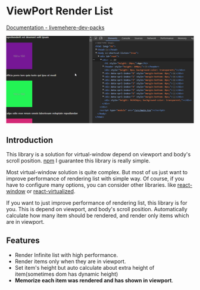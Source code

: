 # ViewPort Render List

[Documentation - livemehere-dev-packs](https://livemehere.github.io/livemehere-dev-packs/docs/viewport-render-list/what-is-this)

![example](img/example.gif)

## Introduction

This library is a solution for virtual-window depend on viewport and body's scroll position. [npm](https://www.npmjs.com/package/viewport-render-list/)
I guarantee this library is really simple.

Most virtual-window solution is quite complex. But most of us just want to improve performance of rendering list with simple way.
Of course, if you have to configure many options, you can consider other libraries. like [react-window](https://www.npmjs.com/package/react-window) or [react-virtualized](https://www.npmjs.com/package/react-virtualized).

If you want to just improve performance of rendering list, this library is for you.
This is depend on viewport, and body's scroll position.
Automatically calculate how many item should be rendered, and render only items which are in viewport.

## Features

- Render Infinite list with high performance.
- Render items only when they are in viewport.
- Set item's height but auto calculate about extra height of item(sometimes dom has dynamic height)
- **Memorize each item was rendered and has shown in viewport**.
